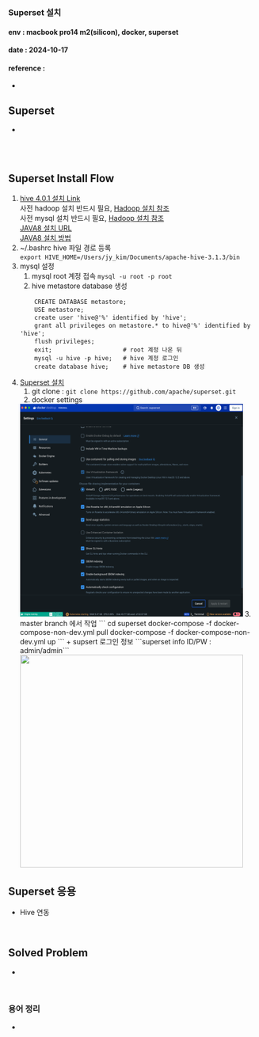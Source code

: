### Superset 설치
#### env : macbook pro14 m2(silicon), docker, superset 
#### date : 2024-10-17
  
#### reference :  
+  
## Superset
+  
<br/><br/>

## Superset Install Flow
1. [hive 4.0.1 설치 Link](https://dlcdn.apache.org/hive/hive-4.0.1/)        
    사전 hadoop 설치 반드시 필요, [Hadoop 설치 참조](./install_hadoop.md)   
    사전 mysql 설치 반드시 필요, [Hadoop 설치 참조](./install_mysql.md)      
    [JAVA8 설치 URL](https://www.azul.com/core-post-download/?endpoint=zulu&uuid=7b991cc1-0d5e-403f-a271-7cd622f1cb03)        
    [JAVA8 설치 방법](https://velog.io/@jiisuniui/%EC%8B%B8%ED%94%BCssafy%EC%9D%B8%EB%93%A4%EC%9D%84-%EC%9C%84%ED%95%9C-%EB%A7%A5%EB%B6%81mac-OS-M1-Monterey-Java8-Zulu-%EC%84%A4%EC%B9%98-%EB%B0%8F-%ED%99%98%EA%B2%BD%EB%B3%80%EC%88%98-%EC%84%A4%EC%A0%95)
2. ~/.bashrc hive 파일 경로 등록       
      ```export HIVE_HOME=/Users/jy_kim/Documents/apache-hive-3.1.3/bin```    
3. mysql 설정
   1. mysql root 계정 접속
         ```mysql -u root -p root```
   2. hive metastore database 생성 
    ```
        CREATE DATABASE metastore;
        USE metastore;
        create user 'hive@'%' identified by 'hive'; 
        grant all privileges on metastore.* to hive@'%' identified by 'hive';
        flush privileges;  
        exit;                    # root 계정 나온 뒤   
        mysql -u hive -p hive;   # hive 계정 로그인    
        create database hive;    # hive metastore DB 생성
    ``` 
4. [Superset 설치](https://velog.io/@syh0397/1.-%EC%8A%88%ED%8D%BC%EC%85%8B-%EC%84%A4%EC%B9%98%ED%95%98%EA%B8%B0-Mac-OS-m1%EC%B9%A9)           
   1. git clone : ``` git clone https://github.com/apache/superset.git ```      
   2. docker settings       
   <img src = "img/docker_superset.png" width = "450" height = "430"/>          
   3. master branch 에서 작업      
   ``` 
        cd superset 
        docker-compose -f docker-compose-non-dev.yml pull
        docker-compose -f docker-compose-non-dev.yml up
    ```       
   + supsert 로그인 정보       
      ```superset info  ID/PW : admin/admin```   
   <img src = "img/superset_main.png" width = "450" height = "430"/>
   

  

## Superset 응용  
+ Hive 연동
<br/>


## Solved Problem
+
<br/>



### 용어 정리
+ 
<br/>